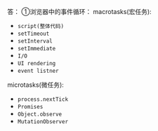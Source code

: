 答： ①浏览器中的事件循环： macrotasks(宏任务):

- `script(整体代码)`
- `setTimeout`
- `setInterval`
- `setImmediate`
- `I/O`
- `UI rendering`
- `event listner`

microtasks(微任务):

- `process.nextTick`
- `Promises`
- `Object.observe`
- `MutationObserver`

